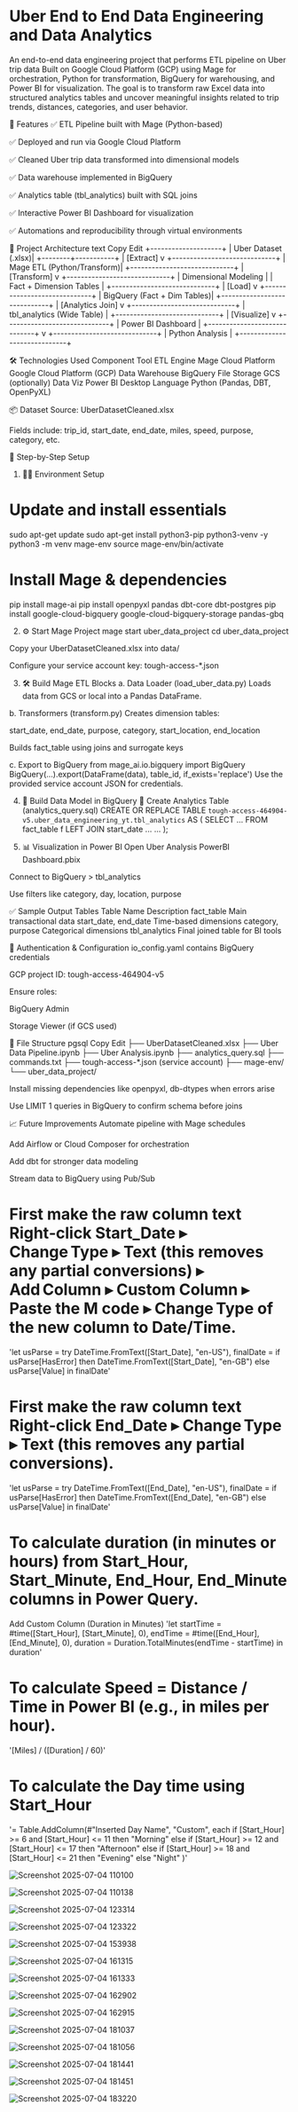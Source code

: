 # Uber End to End Data Engineering and Data Analytics

An end-to-end data engineering project that performs ETL pipeline on Uber trip data Built on Google Cloud Platform (GCP) using Mage for orchestration, Python for transformation, BigQuery for warehousing, and Power BI for visualization.
The goal is to transform raw Excel data into structured analytics tables and uncover meaningful insights related to trip trends, distances, categories, and user behavior.

📌 Features
✅ ETL Pipeline built with Mage (Python-based)

✅ Deployed and run via Google Cloud Platform

✅ Cleaned Uber trip data transformed into dimensional models

✅ Data warehouse implemented in BigQuery

✅ Analytics table (tbl_analytics) built with SQL joins

✅ Interactive Power BI Dashboard for visualization

✅ Automations and reproducibility through virtual environments

🧱 Project Architecture
text
Copy
Edit
          +--------------------+
          | Uber Dataset (.xlsx)|
          +--------+-----------+
                   |
               [Extract]
                   v
     +-----------------------------+
     | Mage ETL (Python/Transform)|
     +-----------------------------+
                   |
               [Transform]
                   v
     +-----------------------------+
     | Dimensional Modeling       |
     | Fact + Dimension Tables    |
     +-----------------------------+
                   |
               [Load]
                   v
     +-----------------------------+
     | BigQuery (Fact + Dim Tables)|
     +-----------------------------+
                   |
           [Analytics Join]
                   v
     +-----------------------------+
     | tbl_analytics (Wide Table) |
     +-----------------------------+
                   |
               [Visualize]
                   v
     +-----------------------------+
     | Power BI Dashboard          |
     +-----------------------------+
                   v
     +-----------------------------+
     | Python Analysis             |
     +-----------------------------+
     
🛠 Technologies Used
Component	    Tool
ETL Engine	    Mage
Cloud Platform	Google Cloud Platform (GCP)
Data Warehouse	BigQuery
File Storage	GCS (optionally)
Data Viz	    Power BI Desktop
Language	    Python (Pandas, DBT, OpenPyXL)

📦 Dataset
Source: UberDatasetCleaned.xlsx

Fields include: trip_id, start_date, end_date, miles, speed, purpose, category, etc.

🚀 Step-by-Step Setup
1. 🧑‍💻 Environment Setup
   
# Update and install essentials
sudo apt-get update
sudo apt-get install python3-pip python3-venv -y
python3 -m venv mage-env
source mage-env/bin/activate

# Install Mage & dependencies
pip install mage-ai
pip install openpyxl pandas dbt-core dbt-postgres
pip install google-cloud-bigquery google-cloud-bigquery-storage pandas-gbq

2. ⚙️ Start Mage Project
mage start uber_data_project
cd uber_data_project

Copy your UberDatasetCleaned.xlsx into data/

Configure your service account key: tough-access-*.json

3. 🛠 Build Mage ETL Blocks
a. Data Loader (load_uber_data.py)
Loads data from GCS or local into a Pandas DataFrame.

b. Transformers (transform.py)
Creates dimension tables:

start_date, end_date, purpose, category, start_location, end_location

Builds fact_table using joins and surrogate keys

c. Export to BigQuery
from mage_ai.io.bigquery import BigQuery
BigQuery(...).export(DataFrame(data), table_id, if_exists='replace')
Use the provided service account JSON for credentials.

4. 🧠 Build Data Model in BigQuery
📄 Create Analytics Table (analytics_query.sql)
CREATE OR REPLACE TABLE `tough-access-464904-v5.uber_data_engineering_yt.tbl_analytics` AS (
  SELECT ...
  FROM fact_table f
  LEFT JOIN start_date ...
  ...
);

5. 📊 Visualization in Power BI
Open Uber Analysis PowerBI Dashboard.pbix

Connect to BigQuery > tbl_analytics

Use filters like category, day, location, purpose

✅ Sample Output Tables
Table Name	Description
fact_table	Main transactional data
start_date, end_date	Time-based dimensions
category, purpose	Categorical dimensions
tbl_analytics	Final joined table for BI tools

🔐 Authentication & Configuration
io_config.yaml contains BigQuery credentials

GCP project ID: tough-access-464904-v5

Ensure roles:

BigQuery Admin

Storage Viewer (if GCS used)

📁 File Structure
pgsql
Copy
Edit
├── UberDatasetCleaned.xlsx
├── Uber Data Pipeline.ipynb
├── Uber Analysis.ipynb
├── analytics_query.sql
├── commands.txt
├── tough-access-*.json (service account)
├── mage-env/
└── uber_data_project/

Install missing dependencies like openpyxl, db-dtypes when errors arise

Use LIMIT 1 queries in BigQuery to confirm schema before joins

📈 Future Improvements
Automate pipeline with Mage schedules

Add Airflow or Cloud Composer for orchestration

Add dbt for stronger data modeling

Stream data to BigQuery using Pub/Sub

# First make the raw column text Right‑click Start_Date ▸ Change Type ▸ Text (this removes any partial conversions) ▸ Add Column ▸ Custom Column ▸ Paste the M code ▸ Change Type of the new column to Date/Time.
'let
    usParse   = try DateTime.FromText([Start_Date], "en-US"),
    finalDate = if usParse[HasError]
                then DateTime.FromText([Start_Date], "en-GB")
                else usParse[Value]
in
    finalDate'

# First make the raw column text Right‑click End_Date ▸ Change Type ▸ Text (this removes any partial conversions).
'let
    usParse   = try DateTime.FromText([End_Date], "en-US"),
    finalDate = if usParse[HasError]
                then DateTime.FromText([End_Date], "en-GB")
                else usParse[Value]
in
    finalDate'

# To calculate duration (in minutes or hours) from Start_Hour, Start_Minute, End_Hour, End_Minute columns in Power Query.
Add Custom Column (Duration in Minutes)
'let
    startTime = #time([Start_Hour], [Start_Minute], 0),
    endTime   = #time([End_Hour], [End_Minute], 0),
    duration  = Duration.TotalMinutes(endTime - startTime)
in
    duration'

# To calculate Speed = Distance / Time in Power BI (e.g., in miles per hour).
'[Miles] / ([Duration] / 60)'

# To calculate the Day time using Start_Hour
'= Table.AddColumn(#"Inserted Day Name", "Custom", each
    if      [Start_Hour] >=  6 and [Start_Hour] <= 11 then "Morning"
    else if [Start_Hour] >= 12 and [Start_Hour] <= 17 then "Afternoon"
    else if [Start_Hour] >= 18 and [Start_Hour] <= 21 then "Evening"
    else "Night"
)'

![Screenshot 2025-07-04 110100](https://github.com/user-attachments/assets/caa05c07-7011-4882-8179-b585d2219ab4)

![Screenshot 2025-07-04 110138](https://github.com/user-attachments/assets/5ab58f49-dbe4-4f69-ae74-2aeb2e9eb1bb)

![Screenshot 2025-07-04 123314](https://github.com/user-attachments/assets/d142959e-6565-4943-a46a-9575435ceaa2)

![Screenshot 2025-07-04 123322](https://github.com/user-attachments/assets/dbd13d75-99b6-4e47-a19f-78145fdde313)

![Screenshot 2025-07-04 153938](https://github.com/user-attachments/assets/8d4712c6-1fbe-4c60-b91b-136fad900b8c)

![Screenshot 2025-07-04 161315](https://github.com/user-attachments/assets/1181b57f-1ac9-42ee-b655-f18782e2eb28)

![Screenshot 2025-07-04 161333](https://github.com/user-attachments/assets/992ba5ea-d41f-4a51-83d4-c8c65c5ed1d7)

![Screenshot 2025-07-04 162902](https://github.com/user-attachments/assets/b7fe2716-8751-40b9-9e11-4b1dd0f39aeb)

![Screenshot 2025-07-04 162915](https://github.com/user-attachments/assets/52f89ac6-2ae3-4646-a8d3-872aef213c79)

![Screenshot 2025-07-04 181037](https://github.com/user-attachments/assets/a2ddc1c2-54f1-457e-9693-926ebe8f77dd)

![Screenshot 2025-07-04 181056](https://github.com/user-attachments/assets/1d66a25c-5dd6-4de3-b5d6-57d40c38a9eb)

![Screenshot 2025-07-04 181441](https://github.com/user-attachments/assets/ac7af7e3-6f97-4252-84ff-c083ae5c2d9d)

![Screenshot 2025-07-04 181451](https://github.com/user-attachments/assets/9a17bcb7-0474-4dd4-ab9e-84a19a56afeb)

![Screenshot 2025-07-04 183220](https://github.com/user-attachments/assets/c0680279-77c2-4e2d-a9d2-aff8cb9c282f)













